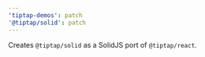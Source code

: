 ```yaml
---
'tiptap-demos': patch
'@tiptap/solid': patch
---
```


Creates `@tiptap/solid` as a SolidJS port of `@tiptap/react`.
